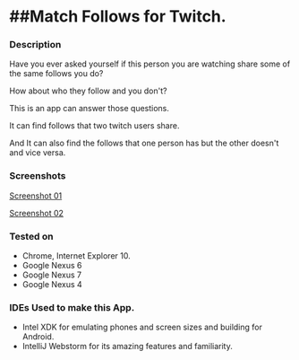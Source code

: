 ##Match Follows for Twitch.
=========================================================
### Description
Have you ever asked yourself if this person you are watching share some of the same follows you do?

How about who they follow and you don't?

This is an app can answer those questions.

It can find follows that two twitch users share.

And It can also find the follows that one person has but the other doesn't and vice versa.

### Screenshots
[Screenshot 01](https://raw.githubusercontent.com/tadachi/match-follows-for-twitch/master/screenshot01.png)

[Screenshot 02](https://raw.githubusercontent.com/tadachi/match-follows-for-twitch/master/screenshot02.png)

### Tested on
* Chrome, Internet Explorer 10.
* Google Nexus 6
* Google Nexus 7
* Google Nexus 4

### IDEs Used to make this App.

* Intel XDK for emulating phones and screen sizes and building for Android.
* IntelliJ Webstorm for its amazing features and familiarity.